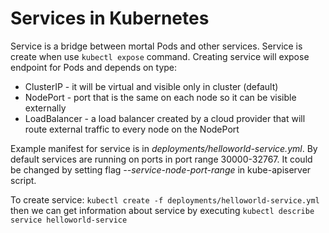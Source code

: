 # Services in Kubernetes

Service is a bridge between mortal Pods and other services. Service is create when use `kubectl expose` command.
Creating service will expose endpoint for Pods and depends on type:
- ClusterIP - it will be virtual and visible only in cluster (default)
- NodePort - port that is the same on each node so it can be visible externally
- LoadBalancer - a load balancer created by a cloud provider that will route external traffic to every node on the NodePort

Example manifest for service is in *deployments/helloworld-service.yml*. By default services are running on ports in port range 30000-32767. It could be changed by setting flag *--service-node-port-range* in kube-apiserver script.

To create service: `kubectl create -f deployments/helloworld-service.yml` </br>
then we can get information about service by executing `kubectl describe service helloworld-service`
